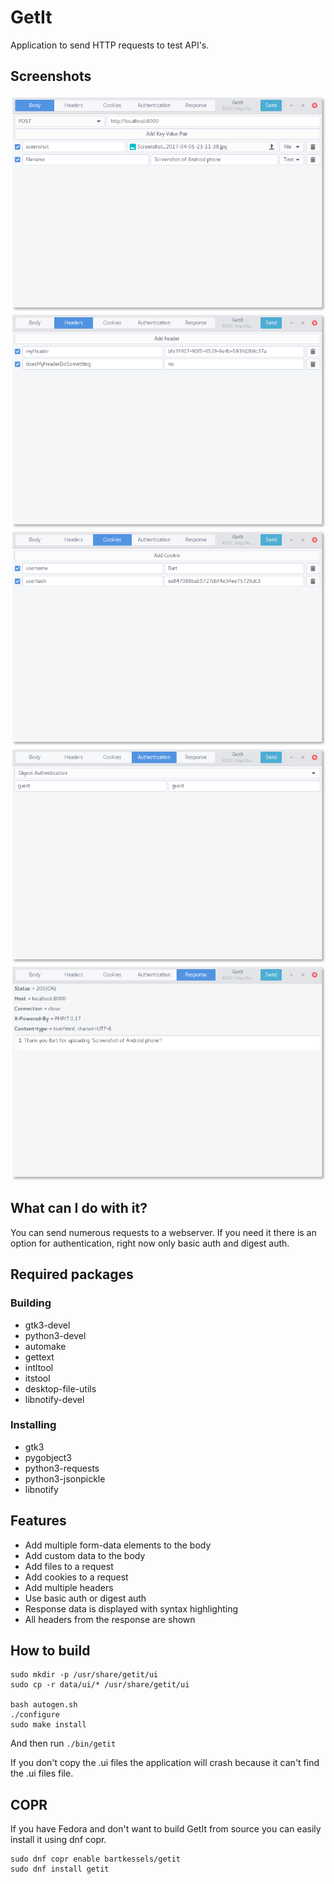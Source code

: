 # GetIt

Application to send HTTP requests to test API's.

## Screenshots

![GetIt Body](data/screenshots/body.png)
![GetIt Headers](data/screenshots/headers.png)
![GetIt Cookies](data/screenshots/cookies.png)
![GetIt Authentication](data/screenshots/authentication.png)
![GetIt Response](data/screenshots/response.png)

## What can I do with it?

You can send numerous requests to a webserver. If you need it there is an
option for authentication, right now only basic auth and digest auth.

## Required packages

### Building
- gtk3-devel
- python3-devel
- automake
- gettext
- intltool
- itstool
- desktop-file-utils
- libnotify-devel

### Installing
- gtk3
- pygobject3
- python3-requests
- python3-jsonpickle
- libnotify

## Features

- Add multiple form-data elements to the body
- Add custom data to the body
- Add files to a request
- Add cookies to a request
- Add multiple headers
- Use basic auth or digest auth
- Response data is displayed with syntax highlighting
- All headers from the response are shown

## How to build
```
sudo mkdir -p /usr/share/getit/ui
sudo cp -r data/ui/* /usr/share/getit/ui

bash autogen.sh
./configure
sudo make install
```
And then run `./bin/getit`

If you don't copy the .ui files the application will crash because
it can't find the .ui files file.

## COPR

If you have Fedora and don't want to build GetIt from source you can easily install it using dnf copr.

```
sudo dnf copr enable bartkessels/getit
sudo dnf install getit
```
